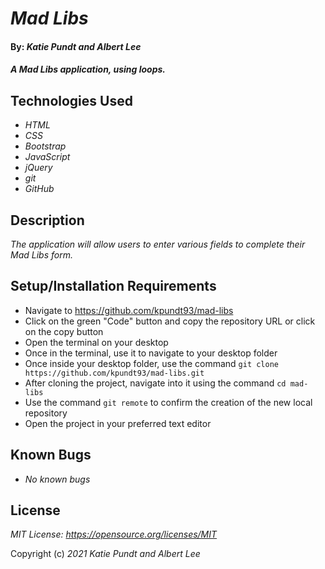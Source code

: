 # _Mad Libs_

#### By: _**Katie Pundt and Albert Lee**_

#### _A Mad Libs application, using loops._

## Technologies Used

* _HTML_
* _CSS_
* _Bootstrap_
* _JavaScript_
* _jQuery_
* _git_
* _GitHub_

## Description
_The application will allow users to enter various fields to complete their Mad Libs form._

## Setup/Installation Requirements

* Navigate to https://github.com/kpundt93/mad-libs
* Click on the green "Code" button and copy the repository URL or click on the copy button
* Open the terminal on your desktop
* Once in the terminal, use it to navigate to your desktop folder
* Once inside your desktop folder, use the command `git clone https://github.com/kpundt93/mad-libs.git`
* After cloning the project, navigate into it using the command `cd mad-libs`
* Use the command `git remote` to confirm the creation of the new local repository
* Open the project in your preferred text editor

## Known Bugs
* _No known bugs_

## License
_MIT License: https://opensource.org/licenses/MIT_

Copyright (c) _2021_ _Katie Pundt and Albert Lee_
